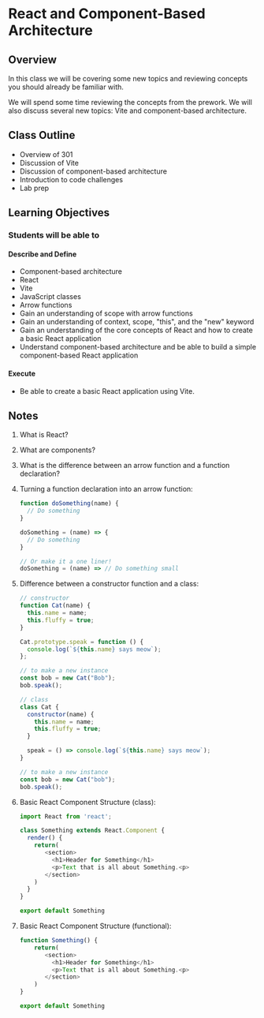# React and Component-Based Architecture

## Overview

In this class we will be covering some new topics and reviewing concepts you should already be familiar with.

We will spend some time reviewing the concepts from the prework. We will also discuss several new topics: Vite and component-based architecture.

## Class Outline

- Overview of 301
- Discussion of Vite
- Discussion of component-based architecture
- Introduction to code challenges
- Lab prep

## Learning Objectives

### Students will be able to

#### Describe and Define

- Component-based architecture
- React
- Vite
- JavaScript classes
- Arrow functions
- Gain an understanding of scope with arrow functions
- Gain an understanding of context, scope, "this", and the "new" keyword
- Gain an understanding of the core concepts of React and how to create a basic React application
- Understand component-based architecture and be able to build a simple component-based React application

#### Execute

- Be able to create a basic React application using Vite.

## Notes

1. What is React?
1. What are components?
1. What is the difference between an arrow function and a function declaration?
1. Turning a function declaration into an arrow function:

   ```javascript
   function doSomething(name) {
     // Do something
   }

   doSomething = (name) => {
     // Do something
   }

   // Or make it a one liner!
   doSomething = (name) => // Do something small
   ```

1. Difference between a constructor function and a class:

   ```javascript
   // constructor
   function Cat(name) {
     this.name = name;
     this.fluffy = true;
   }

   Cat.prototype.speak = function () {
     console.log(`${this.name} says meow`);
   };

   // to make a new instance
   const bob = new Cat("Bob");
   bob.speak();

   // class
   class Cat {
     constructor(name) {
       this.name = name;
       this.fluffy = true;
     }

     speak = () => console.log(`${this.name} says meow`);
   }

   // to make a new instance
   const bob = new Cat("bob");
   bob.speak();
   ```

1. Basic React Component Structure (class):

   ```javascript
   import React from 'react';

   class Something extends React.Component {
     render() {
       return(
          <section>
            <h1>Header for Something</h1>
            <p>Text that is all about Something.<p>
          </section>
       )
     }
   }

   export default Something
   ```

1. Basic React Component Structure (functional):

   ```javascript
   function Something() {
       return(
          <section>
            <h1>Header for Something</h1>
            <p>Text that is all about Something.<p>
          </section>
       )
   }

   export default Something
   ```
